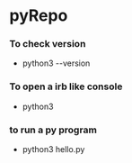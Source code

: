 # pyRepo
### To check version
* python3 --version

### To open a irb like console
* python3
 
### to run a py program
* python3 hello.py

